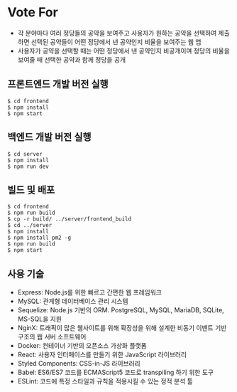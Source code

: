 # Vote For
- 각 분야마다 여러 정당들의 공약을 보여주고 사용자가 원하는 공약을 선택하여 제출하면 선택된 공약들이 어떤 정당에서 낸 공약인지 비율을 보여주는 웹 앱
- 사용자가 공약을 선택할 때는 어떤 정당에서 낸 공약인지 비공개이며 정당의 비율을 보여줄 때 선택한 공약과 함께 정당을 공개

## 프론트엔드 개발 버전 실행
```
$ cd frontend
$ npm install
$ npm start
```

## 백엔드 개발 버전 실행
```
$ cd server
$ npm install
$ npm run dev
```

## 빌드 및 배포
```
$ cd frontend
$ npm run build
$ cp -r build/ ../server/frontend_build
$ cd ../server
$ npm install
$ npm install pm2 -g
$ npm run build
$ npm start
```

## 사용 기술
- Express: Node.js를 위한 빠르고 간편한 웹 프레임워크
- MySQL: 관계형 데이터베이스 관리 시스템
- Sequelize: Node.js 기반의 ORM. PostgreSQL, MySQL, MariaDB, SQLite, MS-SQL을 지원
- NginX: 트래픽이 많은 웹사이트를 위해 확장성을 위해 설계한 비동기 이벤트 기반구조의 웹 서버 소프트웨어
- Docker: 컨테이너 기반의 오픈소스 가상화 플랫폼
- React: 사용자 인터페이스를 만들기 위한 JavaScript 라이브러리
- Styled Components: CSS-in-JS 라이브러리
- Babel: ES6/ES7 코드를 ECMAScript5 코드로 transpiling 하기 위한 도구
- ESLint: 코드에 특정 스타일과 규칙을 적용시킬 수 있는 정적 분석 툴